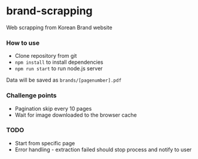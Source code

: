 # brand-scrapping
Web scrapping from Korean Brand website

### How to use

* Clone repository from git
* `npm install` to install dependencies
* `npm run start` to run node.js server

Data will be saved as `brands/[pagenumber].pdf`

### Challenge points

* Pagination skip every 10 pages
* Wait for image downloaded to the browser cache

### TODO

* Start from specific page
* Error handling - extraction failed should stop process and notify to user
